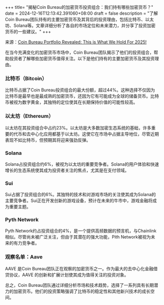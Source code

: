 +++
title= "揭秘Coin Bureau的加密货币投资组合：我们持有哪些加密货币？"
date = 2024-12-16T12:13:42.391060+08:00
draft = false
description = "了解Coin Bureau团队持有的主要加密货币及其背后的投资理由，包括比特币、以太坊、Solana等。文章详细分析了各自的市场定位和未来潜力，并分享了投资加密货币的一些建议。"
+++

来源：[Coin Bureau Portfolio Revealed: This is What We Hold For 2025!](https://www.youtube.com/watch?v=S6D3SjRU2Hw)

在当今充满变化的加密货币市场中，Coin Bureau团队揭示了他们的投资组合，帮助投资者了解哪些加密货币值得关注。以下是他们持有的主要加密货币及其投资理由。

### 比特币（Bitcoin）

比特币占据了Coin Bureau投资组合的最大份额，超过44%。这种选择不仅因为比特币是最早也是最成熟的加密货币，还因为它有可能成为全球的储备货币。比特币被视为数字黄金，其独特的定位使其在长期保持价值的可能性较高。

### 以太坊（Ethereum）

以太坊在其投资组合中占约23%。以太坊是大多数加密生态系统的基础，许多重要的代币和去中心化应用都基于以太坊。这使它在市场中占据主导地位，尽管近期表现不如比特币，但预期其将迎来强劲反弹。

### Solana

Solana占投资组合约6%，被视为以太坊的重要竞争者。Solana的用户体验和快速增长的生态系统使其成为投资者关注的焦点，尤其是在支付领域。

### Sui

Sui占据了投资组合的6%。其独特的技术和对游戏市场的关注使其成为Solana的主要竞争者。Sui正在开发创新的游戏设备，预计在未来的牛市中，游戏金融将成为重要主题。

### Pyth Network

Pyth Network约占投资组合的4%，是一个提供高频数据的预言机，与Chainlink相似。尽管尚未被广泛关注，但由于其潜在的强大功能，Pith Network被视为未来的有力竞争者。

### 观察名单：Aave

AAVE 是Coin Bureau团队正在观察的加密货币之一。作为最大的去中心化金融借贷协议，AAVE 的创新和扩展计划使其成为值得关注的投资对象。

总之，Coin Bureau团队通过详细分析市场和技术趋势，选择了一系列具有长期潜力的加密货币。他们的投资策略强调了比特币的稳定性和其他新兴技术的成长空间。
